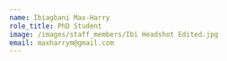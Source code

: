 ```yaml
---
name: Ibiagbani Max-Harry
role_title: PhD Student
image: /images/staff_members/Ibi Headshot Edited.jpg
email: maxharrym@gmail.com
---
```

